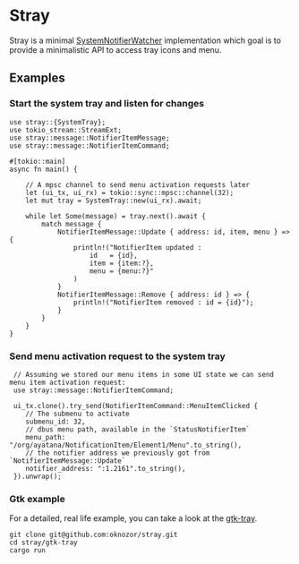 # Stray

Stray is a minimal [SystemNotifierWatcher](https://www.freedesktop.org/wiki/Specifications/StatusNotifierItem/StatusNotifierWatcher/)
implementation which goal is to provide a minimalistic API to access tray icons and menu.

## Examples

### Start the system tray and listen for changes
```rust, ignore
use stray::{SystemTray};
use tokio_stream::StreamExt;
use stray::message::NotifierItemMessage;
use stray::message::NotifierItemCommand;

#[tokio::main]
async fn main() {

    // A mpsc channel to send menu activation requests later
    let (ui_tx, ui_rx) = tokio::sync::mpsc::channel(32);
    let mut tray = SystemTray::new(ui_rx).await;

    while let Some(message) = tray.next().await {
        match message {
            NotifierItemMessage::Update { address: id, item, menu } => {
                println!("NotifierItem updated :
                    id   = {id},
                    item = {item:?},
                    menu = {menu:?}"
                )
            }
            NotifierItemMessage::Remove { address: id } => {
                println!("NotifierItem removed : id = {id}");
            }
        }
    }
}
```

### Send menu activation request to the system tray

```rust,  ignore
 // Assuming we stored our menu items in some UI state we can send menu item activation request:
 use stray::message::NotifierItemCommand;

 ui_tx.clone().try_send(NotifierItemCommand::MenuItemClicked {
    // The submenu to activate
    submenu_id: 32,
    // dbus menu path, available in the `StatusNotifierItem`
    menu_path: "/org/ayatana/NotificationItem/Element1/Menu".to_string(),
    // the notifier address we previously got from `NotifierItemMessage::Update`
    notifier_address: ":1.2161".to_string(),
 }).unwrap();
```

### Gtk example

For a detailed, real life example, you can take a look at the [gtk-tray](https://github.com/oknozor/stray/tree/main/gtk-tray).

```shell
git clone git@github.com:oknozor/stray.git
cd stray/gtk-tray
cargo run
```
